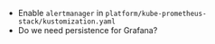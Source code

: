 - Enable `alertmanager` in `platform/kube-prometheus-stack/kustomization.yaml`
- Do we need persistence for Grafana?
